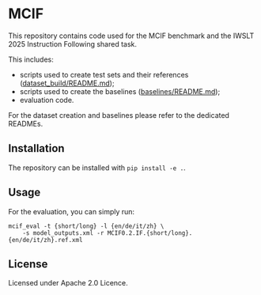 # MCIF

This repository contains code used for the MCIF benchmark and the IWSLT 2025 Instruction Following
shared task.

This includes:

 - scripts used to create test sets and their references ([dataset_build/README.md]());
 - scripts used to create the baselines ([baselines/README.md]());
 - evaluation code.


For the dataset creation and baselines please refer to the dedicated READMEs.

## Installation

The repository can be installed with `pip install -e .`.

## Usage

For the evaluation, you can simply run:

```shell
mcif_eval -t {short/long} -l {en/de/it/zh} \
    -s model_outputs.xml -r MCIF0.2.IF.{short/long}.{en/de/it/zh}.ref.xml
```

## License

Licensed under Apache 2.0 Licence.